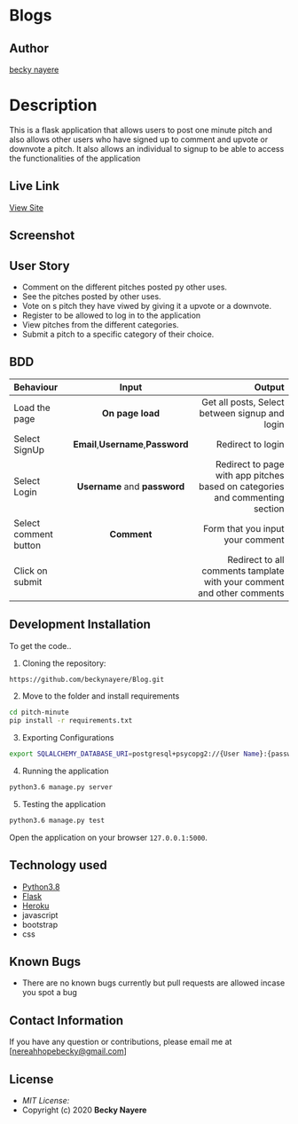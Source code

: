 # Blogs
## Author

[becky nayere](https://github.com/beckynayere)

# Description
This  is a flask application that allows users to post one minute pitch and also allows other users who have signed up to comment and upvote or downvote a pitch. It also allows an individual to signup to be able to access the functionalities of the application

## Live Link
[View Site](httpherokuapp.com)

## Screenshot


## User Story

* Comment on the different pitches posted py other uses.
* See the pitches posted by other uses.
* Vote on s pitch they have viwed by giving it a upvote or a downvote.
* Register to be allowed to log in to the application
* View pitches from the different categories.
* Submit a pitch to a specific category of their choice.

## BDD
| Behaviour | Input | Output |
| :---------------- | :---------------: | ------------------: |
| Load the page | **On page load** | Get all posts, Select between signup and login|
| Select SignUp| **Email**,**Username**,**Password** | Redirect to login|
| Select Login | **Username** and **password** | Redirect to page with app pitches based on categories and commenting section|
| Select comment button | **Comment** | Form that you input your comment|
| Click on submit |  | Redirect to all comments tamplate with your comment and other comments|





## Development Installation
To get the code..

1. Cloning the repository:
  ```bash
  https://github.com/beckynayere/Blog.git
  ```
2. Move to the folder and install requirements
  ```bash
  cd pitch-minute
  pip install -r requirements.txt
  ```
3. Exporting Configurations
  ```bash
  export SQLALCHEMY_DATABASE_URI=postgresql+psycopg2://{User Name}:{password}@localhost/{database name}
  ```
4. Running the application
  ```bash
  python3.6 manage.py server
  ```
5. Testing the application
  ```bash
  python3.6 manage.py test
  ```
Open the application on your browser `127.0.0.1:5000`.


## Technology used

* [Python3.8](https://www.python.org/)
* [Flask](http://flask.pocoo.org/)
* [Heroku](https://heroku.com)
* javascript
* bootstrap
* css


## Known Bugs
* There are no known bugs currently but pull requests are allowed incase you spot a bug

## Contact Information 

If you have any question or contributions, please email me at [nereahhopebecky@gmail.com]

## License
* *MIT License:*
* Copyright (c) 2020 **Becky Nayere**